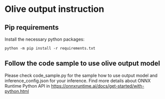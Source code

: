 # Olive output instruction

## Pip requirements
Install the necessary python packages:
```
python -m pip install -r requirements.txt
```

## Follow the code sample to use olive output model
Please check code_sample.py for the sample how to use output model and inference_config.json for your inference. Find more details about ONNX Runtime Python API in https://onnxruntime.ai/docs/get-started/with-python.html
